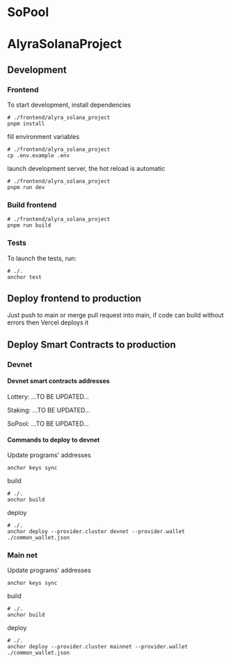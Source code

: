 # SoPool
# AlyraSolanaProject


## Development

### Frontend

To start development, install dependencies

```shell
# ./frontend/alyra_solana_project
pnpm install
```

fill environment variables

```shell
# ./frontend/alyra_solana_project
cp .env.example .env
```

launch development server, the hot reload is automatic

```shell
# ./frontend/alyra_solana_project
pnpm run dev
```

### Build frontend

```shell
# ./frontend/alyra_solana_project
pnpm run build
```

### Tests

To launch the tests, run:

```shell
# ./.
anchor test
```


## Deploy frontend to production

Just push to main or merge pull request into main, if code can build without errors then Vercel deploys it

## Deploy Smart Contracts to production

### Devnet


#### Devnet smart contracts addresses

Lottery: ...TO BE UPDATED...

Staking: ...TO BE UPDATED...

SoPool: ...TO BE UPDATED...

#### Commands to deploy to devnet

Update programs' addresses

```shell
anchor keys sync
```

build 

```shell
# ./.
anchor build
```

deploy

```shell
# ./.
anchor deploy --provider.cluster devnet --provider.wallet ./common_wallet.json
```

### Main net

Update programs' addresses

```shell
anchor keys sync
```


build 

```shell
# ./.
anchor build
```

deploy

```shell
# ./.
anchor deploy --provider.cluster mainnet --provider.wallet ./common_wallet.json
```